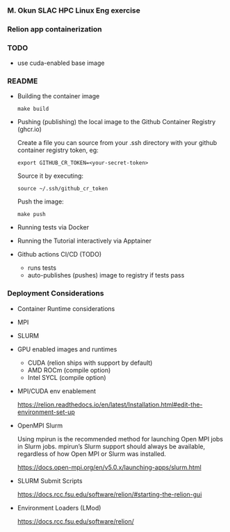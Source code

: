 ### M. Okun SLAC HPC Linux Eng exercise
### Relion app containerization

### TODO
 * use cuda-enabled base image


### README

* Building the container image

  ```make build```

* Pushing (publishing) the local image to the Github Container Registry (ghcr.io)

  Create a file you can source from your .ssh directory with your github container registry token, eg:

  ```export GITHUB_CR_TOKEN=<your-secret-token>```

  Source it by executing:

  ```source ~/.ssh/github_cr_token```

  Push the image:
  
  ```make push```


* Running tests via Docker

* Running the Tutorial interactively via Apptainer

* Github actions CI/CD (TODO)
    - runs tests
    - auto-publishes (pushes) image to registry if tests pass

### Deployment Considerations
* Container Runtime considerations
* MPI
* SLURM
* GPU enabled images and runtimes
  * CUDA (relion ships with support by default)
  * AMD ROCm (compile option)
  * Intel SYCL (compile option)

 * MPI/CUDA env enablement

    https://relion.readthedocs.io/en/latest/Installation.html#edit-the-environment-set-up


 * OpenMPI Slurm

    Using mpirun is the recommended method for launching Open MPI jobs in Slurm jobs.  mpirun’s Slurm support should always be available, regardless of how Open MPI or Slurm was installed.

    https://docs.open-mpi.org/en/v5.0.x/launching-apps/slurm.html

 * SLURM Submit Scripts

    https://docs.rcc.fsu.edu/software/relion/#starting-the-relion-gui

 * Environment Loaders (LMod)

    https://docs.rcc.fsu.edu/software/relion/

